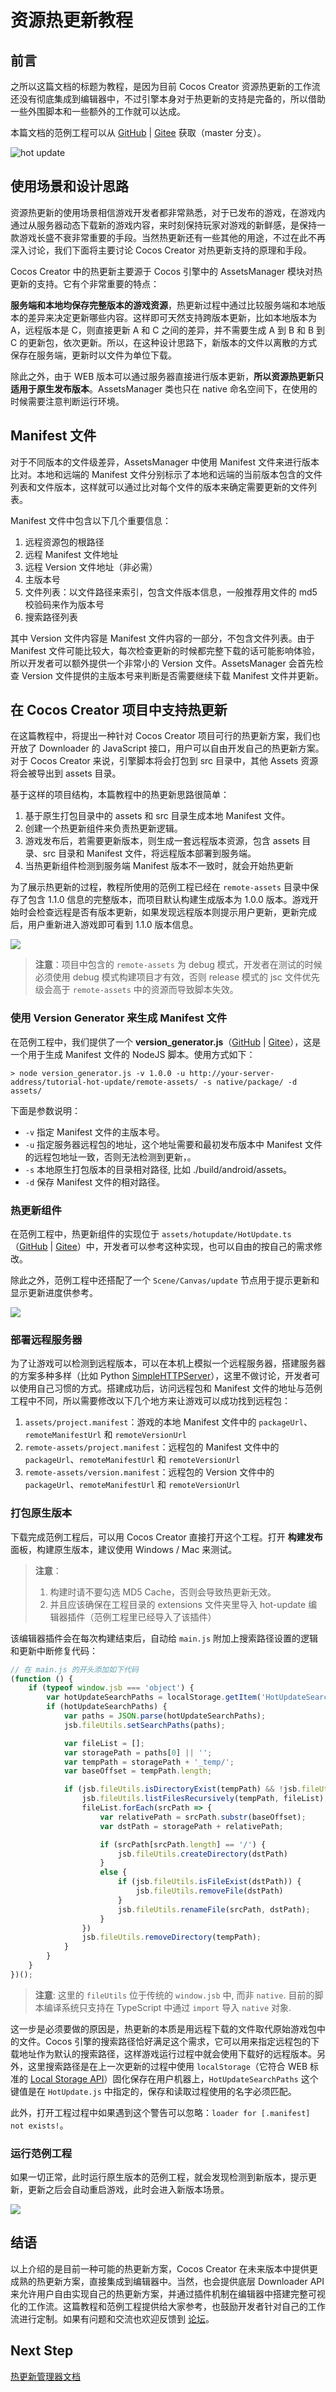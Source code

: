 # 资源热更新教程

## 前言

之所以这篇文档的标题为教程，是因为目前 Cocos Creator 资源热更新的工作流还没有彻底集成到编辑器中，不过引擎本身对于热更新的支持是完备的，所以借助一些外围脚本和一些额外的工作就可以达成。

本篇文档的范例工程可以从 [GitHub](https://github.com/cocos-creator/tutorial-hot-update/tree/master) | [Gitee](https://gitee.com/mirrors_cocos-creator/tutorial-hot-update/tree/master) 获取（master 分支）。

![hot update](./hot-update/title.jpg)

## 使用场景和设计思路

资源热更新的使用场景相信游戏开发者都非常熟悉，对于已发布的游戏，在游戏内通过从服务器动态下载新的游戏内容，来时刻保持玩家对游戏的新鲜感，是保持一款游戏长盛不衰非常重要的手段。当然热更新还有一些其他的用途，不过在此不再深入讨论，我们下面将主要讨论 Cocos Creator 对热更新支持的原理和手段。

Cocos Creator 中的热更新主要源于 Cocos 引擎中的 AssetsManager 模块对热更新的支持。它有个非常重要的特点：

**服务端和本地均保存完整版本的游戏资源**，热更新过程中通过比较服务端和本地版本的差异来决定更新哪些内容。这样即可天然支持跨版本更新，比如本地版本为 A，远程版本是 C，则直接更新 A 和 C 之间的差异，并不需要生成 A 到 B 和 B 到 C 的更新包，依次更新。所以，在这种设计思路下，新版本的文件以离散的方式保存在服务端，更新时以文件为单位下载。

除此之外，由于 WEB 版本可以通过服务器直接进行版本更新，**所以资源热更新只适用于原生发布版本**。AssetsManager 类也只在 native 命名空间下，在使用的时候需要注意判断运行环境。

## Manifest 文件

对于不同版本的文件级差异，AssetsManager 中使用 Manifest 文件来进行版本比对。本地和远端的 Manifest 文件分别标示了本地和远端的当前版本包含的文件列表和文件版本，这样就可以通过比对每个文件的版本来确定需要更新的文件列表。

Manifest 文件中包含以下几个重要信息：

1. 远程资源包的根路径
2. 远程 Manifest 文件地址
3. 远程 Version 文件地址（非必需）
4. 主版本号
5. 文件列表：以文件路径来索引，包含文件版本信息，一般推荐用文件的 md5 校验码来作为版本号
6. 搜索路径列表

其中 Version 文件内容是 Manifest 文件内容的一部分，不包含文件列表。由于 Manifest 文件可能比较大，每次检查更新的时候都完整下载的话可能影响体验，所以开发者可以额外提供一个非常小的 Version 文件。AssetsManager 会首先检查 Version 文件提供的主版本号来判断是否需要继续下载 Manifest 文件并更新。

## 在 Cocos Creator 项目中支持热更新

在这篇教程中，将提出一种针对 Cocos Creator 项目可行的热更新方案，我们也开放了 Downloader 的 JavaScript 接口，用户可以自由开发自己的热更新方案。
对于 Cocos Creator 来说，引擎脚本将会打包到 src 目录中，其他 Assets 资源将会被导出到 assets 目录。

基于这样的项目结构，本篇教程中的热更新思路很简单：

1. 基于原生打包目录中的 assets 和 src 目录生成本地 Manifest 文件。
2. 创建一个热更新组件来负责热更新逻辑。
3. 游戏发布后，若需要更新版本，则生成一套远程版本资源，包含 assets 目录、src 目录和 Manifest 文件，将远程版本部署到服务端。
4. 当热更新组件检测到服务端 Manifest 版本不一致时，就会开始热更新

为了展示热更新的过程，教程所使用的范例工程已经在 `remote-assets` 目录中保存了包含 1.1.0 信息的完整版本，而项目默认构建生成版本为 1.0.0 版本。游戏开始时会检查远程是否有版本更新，如果发现远程版本则提示用户更新，更新完成后，用户重新进入游戏即可看到 1.1.0 版本信息。

![](./hot-update/table.png)

> **注意**：项目中包含的 `remote-assets` 为 debug 模式，开发者在测试的时候必须使用 debug 模式构建项目才有效，否则 release 模式的 jsc 文件优先级会高于 `remote-assets` 中的资源而导致脚本失效。

### 使用 Version Generator 来生成 Manifest 文件

在范例工程中，我们提供了一个 **version_generator.js**（[GitHub](https://github.com/cocos-creator/tutorial-hot-update/blob/master/version_generator.js) | [Gitee](https://gitee.com/mirrors_cocos-creator/tutorial-hot-update/blob/master/version_generator.js)），这是一个用于生成 Manifest 文件的 NodeJS 脚本。使用方式如下：

```
> node version_generator.js -v 1.0.0 -u http://your-server-address/tutorial-hot-update/remote-assets/ -s native/package/ -d assets/
```

下面是参数说明：

- `-v` 指定 Manifest 文件的主版本号。
- `-u` 指定服务器远程包的地址，这个地址需要和最初发布版本中 Manifest 文件的远程包地址一致，否则无法检测到更新，。
- `-s` 本地原生打包版本的目录相对路径, 比如 ./build/android/assets。
- `-d` 保存 Manifest 文件的相对路径。

### 热更新组件

在范例工程中，热更新组件的实现位于 `assets/hotupdate/HotUpdate.ts`（[GitHub](https://github.com/cocos-creator/tutorial-hot-update/blob/master/assets/hotupdate/HotUpdate.ts) | [Gitee](https://gitee.com/mirrors_cocos-creator/tutorial-hot-update/blob/master/assets/hotupdate/HotUpdate.ts)）中，开发者可以参考这种实现，也可以自由的按自己的需求修改。

除此之外，范例工程中还搭配了一个 `Scene/Canvas/update` 节点用于提示更新和显示更新进度供参考。

![](./hot-update/editor.png)

### 部署远程服务器

为了让游戏可以检测到远程版本，可以在本机上模拟一个远程服务器，搭建服务器的方案多种多样（比如 Python [SimpleHTTPServer](https://docs.python.org/2/library/simplehttpserver.html)），这里不做讨论，开发者可以使用自己习惯的方式。搭建成功后，访问远程包和 Manifest 文件的地址与范例工程中不同，所以需要修改以下几个地方来让游戏可以成功找到远程包：

1. `assets/project.manifest`：游戏的本地 Manifest 文件中的 `packageUrl`、`remoteManifestUrl` 和 `remoteVersionUrl`
2. `remote-assets/project.manifest`：远程包的 Manifest 文件中的 `packageUrl`、`remoteManifestUrl` 和 `remoteVersionUrl`
3. `remote-assets/version.manifest`：远程包的 Version 文件中的 `packageUrl`、`remoteManifestUrl` 和 `remoteVersionUrl`

### 打包原生版本

下载完成范例工程后，可以用 Cocos Creator 直接打开这个工程。打开 **构建发布** 面板，构建原生版本，建议使用 Windows / Mac 来测试。

> **注意**：
> 1. 构建时请不要勾选 MD5 Cache，否则会导致热更新无效。
> 2. 并且应该确保在工程目录的 extensions 文件夹里导入 hot-update 编辑器插件（范例工程里已经导入了该插件）

该编辑器插件会在每次构建结束后，自动给 `main.js` 附加上搜索路径设置的逻辑和更新中断修复代码：

```js
// 在 main.js 的开头添加如下代码
(function () {
    if (typeof window.jsb === 'object') {
        var hotUpdateSearchPaths = localStorage.getItem('HotUpdateSearchPaths');
        if (hotUpdateSearchPaths) {
            var paths = JSON.parse(hotUpdateSearchPaths);
            jsb.fileUtils.setSearchPaths(paths);

            var fileList = [];
            var storagePath = paths[0] || '';
            var tempPath = storagePath + '_temp/';
            var baseOffset = tempPath.length;

            if (jsb.fileUtils.isDirectoryExist(tempPath) && !jsb.fileUtils.isFileExist(tempPath + 'project.manifest.temp')) {
                jsb.fileUtils.listFilesRecursively(tempPath, fileList);
                fileList.forEach(srcPath => {
                    var relativePath = srcPath.substr(baseOffset);
                    var dstPath = storagePath + relativePath;

                    if (srcPath[srcPath.length] == '/') {
                        jsb.fileUtils.createDirectory(dstPath)
                    }
                    else {
                        if (jsb.fileUtils.isFileExist(dstPath)) {
                            jsb.fileUtils.removeFile(dstPath)
                        }
                        jsb.fileUtils.renameFile(srcPath, dstPath);
                    }
                })
                jsb.fileUtils.removeDirectory(tempPath);
            }
        }
    }
})();
```

> **注意**: 这里的 `fileUtils` 位于传统的 `window.jsb` 中, 而非 `native`. 目前的脚本编译系统只支持在 TypeScript 中通过 `import` 导入 `native` 对象.

这一步是必须要做的原因是，热更新的本质是用远程下载的文件取代原始游戏包中的文件。Cocos 引擎的搜索路径恰好满足这个需求，它可以用来指定远程包的下载地址作为默认的搜索路径，这样游戏运行过程中就会使用下载好的远程版本。另外，这里搜索路径是在上一次更新的过程中使用 `localStorage`（它符合 WEB 标准的 [Local Storage API](https://developer.mozilla.org/zh-CN/docs/Web/API/Window/localStorage)）固化保存在用户机器上，`HotUpdateSearchPaths` 这个键值是在 `HotUpdate.js` 中指定的，保存和读取过程使用的名字必须匹配。

此外，打开工程过程中如果遇到这个警告可以忽略：`loader for [.manifest] not exists!`。

### 运行范例工程

如果一切正常，此时运行原生版本的范例工程，就会发现检测到新版本，提示更新，更新之后会自动重启游戏，此时会进入新版本场景。

![](./hot-update/update.png)

## 结语

以上介绍的是目前一种可能的热更新方案，Cocos Creator 在未来版本中提供更成熟的热更新方案，直接集成到编辑器中。当然，也会提供底层 Downloader API 来允许用户自由实现自己的热更新方案，并通过插件机制在编辑器中搭建完整可视化的工作流。这篇教程和范例工程提供给大家参考，也鼓励开发者针对自己的工作流进行定制。如果有问题和交流也欢迎反馈到 [论坛](https://forum.cocos.org/c/Creator/58)。

## Next Step

[热更新管理器文档](hot-update-manager.md)
